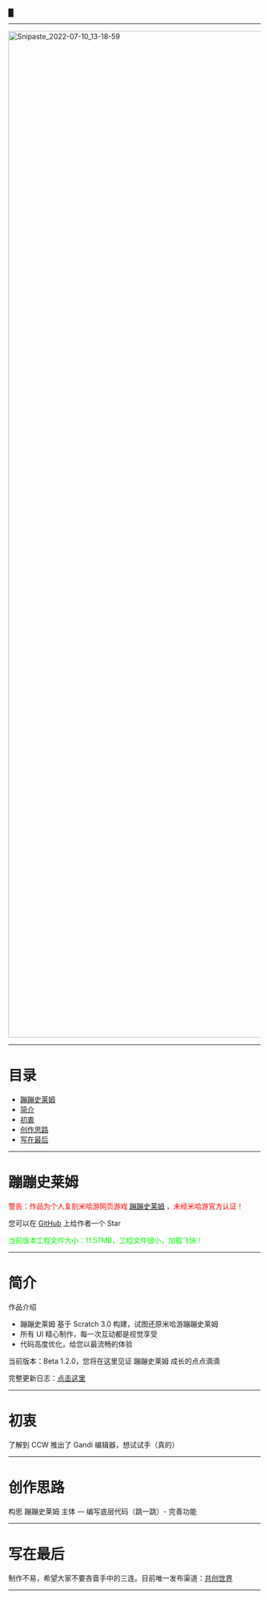 █






***
<img src="https://tva2.sinaimg.cn/large/008aObVzly1h41re8gnd6j31js0veb29.jpg" alt="Snipaste_2022-07-10_13-18-59" width="2008" data-width="2008" data-height="1130">

***
<h1>目录</h1>
<ul>
    <li><a href="#p1">蹦蹦史莱姆</a></li>
    <li><a href="#p2">简介</a></li>
    <li><a href="#p3">初衷</a></li>
    <li><a href="#p4">创作思路</a></li>
    <li><a href="#p5">写在最后</a></li>
    </ul> 

***
<h1><a name="p1">蹦蹦史莱姆</a></h1>
<p style="color:#ff0000;">警告：作品为个人复刻米哈游网页游戏 <a href="https://webstatic.mihoyo.com/ys/event/e20220517-jump-eola/index.html" target="_blank">蹦蹦史莱姆</a> ，未经米哈游官方认证！</p>
<p>您可以在 <a href="https://github.com/fengyec2/Slime_Jump/" target="_blank">GitHub</a> 上给作者一个 Star </p>
<p style="color:#00FF00;">当前版本工程文件大小：11.57MB，工程文件很小，加载飞快！</p>

***
<h1><a name="p2">简介</a></h1>
<p>作品介绍</p>
<ul>
    <li>蹦蹦史莱姆 基于 Scratch 3.0 构建，试图还原米哈游蹦蹦史莱姆</li>
    <li>所有 UI 精心制作，每一次互动都是视觉享受</li>
    <li>代码高度优化，给您以最流畅的体验</li>
    </ul> 
<p>当前版本：Beta 1.2.0，您将在这里见证 蹦蹦史莱姆 成长的点点滴滴</p>
<p>完整更新日志：<a href="https://github.com/fengyec2/Slime_Jump/blob/main/changelog" target="_blank">点击这里</a></p>

***
<h1><a name="p3">初衷</a></h1>
<p>了解到 CCW 推出了 Gandi 编辑器，想试试手（真的）</p>

***
<h1><a name="p4">创作思路</a></h1>
<p>构思 蹦蹦史莱姆 主体 — 编写底层代码（跳一跳）- 完善功能</p>

***
<h1><a name="p5">写在最后</a></h1>
<p>制作不易，希望大家不要吝啬手中的三连。目前唯一发布渠道：<a href="https://www.ccw.site/detail/601d373c9baa5d5383685e68?inviteCode=QDnzQ626zZ20nBZv" target="_blank">共创世界</a></p>

***


